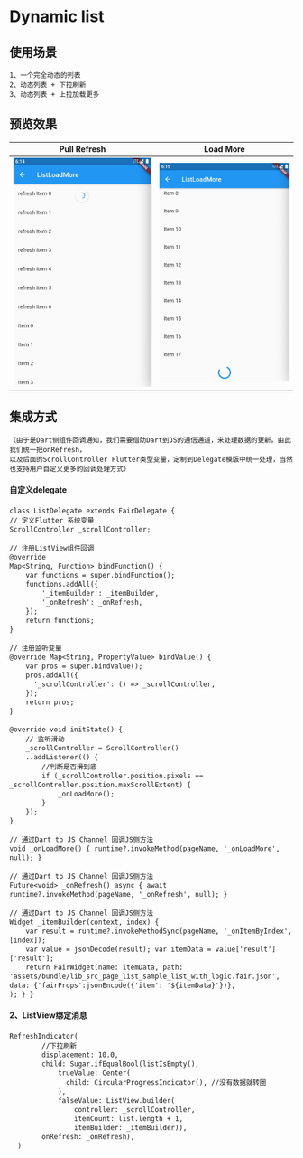 # Dynamic list

## 使用场景

    1、一个完全动态的列表
    2、动态列表 + 下拉刷新
    3、动态列表 + 上拉加载更多

## 预览效果

|   Pull Refresh   |    Load More  |
| ---- | ---- |
| ![pullRefresh](./assets/sample_list_pull_refresh.jpg)    |   ![loadMore](./assets/sample_list_load_more.jpg)   |

## 集成方式

    （由于是Dart侧组件回调通知，我们需要借助Dart到JS的通信通道，来处理数据的更新。由此我们统一把onRefresh，
    以及后面的ScrollController Flutter类型变量，定制到Delegate模版中统一处理，当然也支持用户自定义更多的回调处理方式）

#### 自定义delegate

    class ListDelegate extends FairDelegate {
    // 定义Flutter 系统变量
    ScrollController _scrollController;

    // 注册ListView组件回调
    @override
    Map<String, Function> bindFunction() {
        var functions = super.bindFunction();
        functions.addAll({
            '_itemBuilder': _itemBuilder,
            '_onRefresh': _onRefresh,
        });
        return functions;
    }

    // 注册监听变量
    @override Map<String, PropertyValue> bindValue() { 
        var pros = super.bindValue();
        pros.addAll({
          '_scrollController': () => _scrollController,
        });
        return pros;
    }

    @override void initState() { 
        // 监听滑动
        _scrollController = ScrollController()
        ..addListener(() { 
            //判断是否滑到底 
            if (_scrollController.position.pixels == _scrollController.position.maxScrollExtent) {
                _onLoadMore(); 
            } 
        }); 
    }

    // 通过Dart to JS Channel 回调JS侧方法
    void _onLoadMore() { runtime?.invokeMethod(pageName, '_onLoadMore', null); }

    // 通过Dart to JS Channel 回调JS侧方法
    Future<void> _onRefresh() async { await runtime?.invokeMethod(pageName, '_onRefresh', null); }

    // 通过Dart to JS Channel 回调JS侧方法
    Widget _itemBuilder(context, index) { 
        var result = runtime?.invokeMethodSync(pageName, '_onItemByIndex', [index]); 
        var value = jsonDecode(result); var itemData = value['result']['result']; 
        return FairWidget(name: itemData, path: 'assets/bundle/lib_src_page_list_sample_list_with_logic.fair.json', data: {'fairProps':jsonEncode({'item': '${itemData}'})},
    ); } }

#### 2、ListView绑定消息

    RefreshIndicator(
            //下拉刷新
            displacement: 10.0,
            child: Sugar.ifEqualBool(listIsEmpty(),
                trueValue: Center(
                  child: CircularProgressIndicator(), //没有数据就转圈
                ),
                falseValue: ListView.builder(
                    controller: _scrollController,
                    itemCount: list.length + 1,
                    itemBuilder: _itemBuilder)),
            onRefresh: _onRefresh),
      )
 